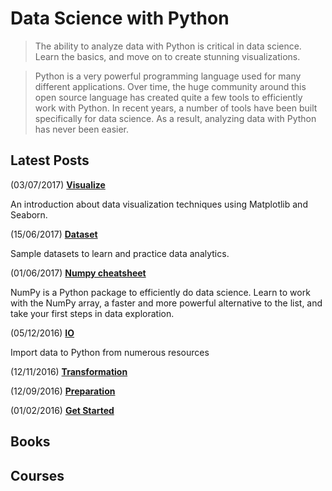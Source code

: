 # Data Science with Python

> The ability to analyze data with Python is critical in data science. Learn the basics, and move on to create stunning visualizations.

> Python is a very powerful programming language used for many different applications. Over time, the huge community around this open source language has created quite a few tools to efficiently work with Python. In recent years, a number of tools have been built specifically for data science. As a result, analyzing data with Python has never been easier.

## Latest Posts

(03/07/2017) [**Visualize**](visualize.md)

An introduction about data visualization techniques using Matplotlib and Seaborn.

(15/06/2017) [**Dataset**](dataset.md)

Sample datasets to learn and practice data analytics.

(01/06/2017) [**Numpy cheatsheet**](numpy.md)

NumPy is a Python package to efficiently do data science. Learn to work with the NumPy array, a faster and more powerful alternative to the list, and take your first steps in data exploration.

(05/12/2016) [**IO**](io.md)

Import data to Python from numerous resources

(12/11/2016) [**Transformation**](transformation.md)

(12/09/2016) [**Preparation**](prepration.md)

(01/02/2016) [**Get Started**](get_started.md)

## Books

<div class="books" gid="1HKU027HR3T75VwGA0zgqB_PxW0k3a-5r-XaOCW3xwcg"></div>
<div class="clearfix"></div>

## Courses

<div class="courses" gid="140x82v0b2qnuuuy2NVvKQTyEZtM5G1zhHYq3OU_LaiU"></div>
<div class="clearfix"></div>

